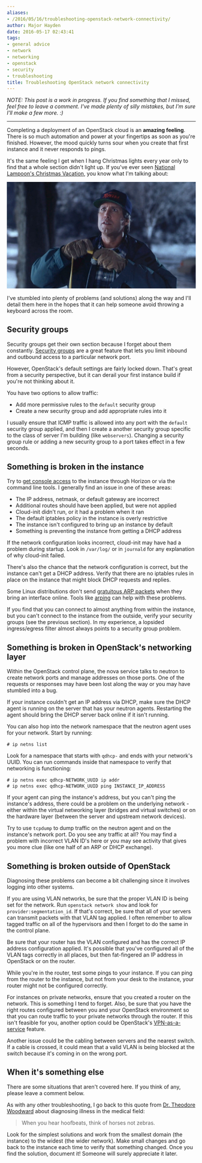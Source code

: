 ```yaml
---
aliases:
- /2016/05/16/troubleshooting-openstack-network-connectivity/
author: Major Hayden
date: 2016-05-17 02:43:41
tags:
- general advice
- network
- networking
- openstack
- security
- troubleshooting
title: Troubleshooting OpenStack network connectivity
---
```


_NOTE: This post is a work in progress. If you find something that I missed, feel free to leave a comment. I've made plenty of silly mistakes, but I'm sure I'll make a few more. :)_

* * *

Completing a deployment of an OpenStack cloud is an **amazing feeling**. There is so much automation and power at your fingertips as soon as you're finished. However, the mood quickly turns sour when you create that first instance and it never responds to pings.

It's the same feeling I get when I hang Christmas lights every year only to find that a whole section didn't light up. If you've ever seen [National Lampoon's Christmas Vacation][1], you know what I'm talking about:

![Chevy-Chase-in-National-Lampoons-Christmas-Vacation.jpg](Chevy-Chase-in-National-Lampoons-Christmas-Vacation.jpg)

I've stumbled into plenty of problems (and solutions) along the way and I'll detail them here in the hopes that it can help someone avoid throwing a keyboard across the room.

## Security groups

Security groups get their own section because I forget about them constantly. [Security groups][3] are a great feature that lets you limit inbound and outbound access to a particular network port.

However, OpenStack's default settings are fairly locked down. That's great from a security perspective, but it can derail your first instance build if you're not thinking about it.

You have two options to allow traffic:

  * Add more permissive rules to the `default` security group
  * Create a new security group and add appropriate rules into it

I usually ensure that ICMP traffic is allowed into any port with the `default` security group applied, and then I create a another security group specific to the class of server I'm building (like `webservers`). Changing a security group rule or adding a new security group to a port takes effect in a few seconds.

## Something is broken in the instance

Try to [get console access][4] to the instance through Horizon or via the command line tools. I generally find an issue in one of these areas:

  * The IP address, netmask, or default gateway are incorrect
  * Additional routes should have been applied, but were not applied
  * Cloud-init didn't run, or it had a problem when it ran
  * The default iptables policy in the instance is overly restrictive
  * The instance isn't configured to bring up an instance by default
  * Something is preventing the instance from getting a DHCP address

If the network configuration looks incorrect, cloud-init may have had a problem during startup. Look in `/var/log/` or in `journald` for any explanation of why cloud-init failed.

There's also the chance that the network configuration is correct, but the instance can't get a DHCP address. Verify that there are no iptables rules in place on the instance that might block DHCP requests and replies.

Some Linux distributions don't send [gratuitous ARP packets][5] when they bring an interface online. Tools like [arping][6] can help with these problems.

If you find that you can connect to almost anything from within the instance, but you can't connect to the instance from the outside, verify your security groups (see the previous section). In my experience, a lopsided ingress/egress filter almost always points to a security group problem.

## Something is broken in OpenStack's networking layer

Within the OpenStack control plane, the nova service talks to neutron to create network ports and manage addresses on those ports. One of the requests or responses may have been lost along the way or you may have stumbled into a bug.

If your instance couldn't get an IP address via DHCP, make sure the DHCP agent is running on the server that has your neutron agents. Restarting the agent should bring the DHCP server back online if it isn't running.

You can also hop into the network namespace that the neutron agent uses for your network. Start by running:

```
# ip netns list
```


Look for a namespace that starts with `qdhcp-` and ends with your network's UUID. You can run commands inside that namespace to verify that networking is functioning:

```
# ip netns exec qdhcp-NETWORK_UUID ip addr
# ip netns exec qdhcp-NETWORK_UUID ping INSTANCE_IP_ADDRESS
```


If your agent can ping the instance's address, but you can't ping the instance's address, there could be a problem on the underlying network - either within the virtual networking layer (bridges and virtual switches) or on the hardware layer (between the server and upstream network devices).

Try to use `tcpdump` to dump traffic on the neutron agent and on the instance's network port. Do you see any traffic at all? You may find a problem with incorrect VLAN ID's here or you may see activity that gives you more clue (like one half of an ARP or DHCP exchange).

## Something is broken outside of OpenStack

Diagnosing these problems can become a bit challenging since it involves logging into other systems.

If you are using VLAN networks, be sure that the proper VLAN ID is being set for the network. Run `openstack network show` and look for `provider:segmentation_id`. If that's correct, be sure that all of your servers can transmit packets with that VLAN tag applied. I often remember to allow tagged traffic on all of the hypervisors and then I forget to do the same in the control plane.

Be sure that your router has the VLAN configured and has the correct IP address configuration applied. It's possible that you've configured all of the VLAN tags correctly in all places, but then fat-fingered an IP address in OpenStack or on the router.

While you're in the router, test some pings to your instance. If you can ping from the router to the instance, but not from your desk to the instance, your router might not be configured correctly.

For instances on private networks, ensure that you created a router on the network. This is something I tend to forget. Also, be sure that you have the right routes configured between you and your OpenStack environment so that you can route traffic to your private networks through the router. If this isn't feasible for you, another option could be OpenStack's [VPN-as-a-service][7] feature.

Another issue could be the cabling between servers and the nearest switch. If a cable is crossed, it could mean that a valid VLAN is being blocked at the switch because it's coming in on the wrong port.

## When it's something else

There are some situations that aren't covered here. If you think of any, please leave a comment below.

As with any other troubleshooting, I go back to this quote from [Dr. Theodore Woodward][8] about diagnosing illness in the medical field:

> When you hear hoofbeats, think of horses not zebras.

Look for the simplest solutions and work from the smallest domain (the instance) to the widest (the wider network). Make small changes and go back to the instance each time to verify that something changed. Once you find the solution, document it! Someone will surely appreciate it later.

 [1]: https://en.wikipedia.org/wiki/National_Lampoon%27s_Christmas_Vacation
 [3]: http://docs.openstack.org/openstack-ops/content/security_groups.html
 [4]: http://docs.openstack.org/user-guide/cli_access_instance_through_a_console.html
 [5]: https://en.wikipedia.org/wiki/Address_Resolution_Protocol#ARP_announcements
 [6]: https://en.wikipedia.org/wiki/Arping
 [7]: https://github.com/openstack/neutron-vpnaas
 [8]: https://en.wikipedia.org/wiki/Zebra_(medicine)